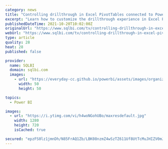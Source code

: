 ```yaml
---
category: news
title: "Controlling drillthrough in Excel PivotTables connected to Power BI or Analysis Services"
excerpt: "Learn how to customize the drillthrough experience in Excel PivotTables connected to Power BI datasets or Analysis Services databases."
publishedDateTime: 2021-10-20T10:02:00Z
originalUrl: "https://www.sqlbi.com/tv/controlling-drillthrough-in-excel-pivottables-connected-to-power-bi-or-analysis-services/"
webUrl: "https://www.sqlbi.com/tv/controlling-drillthrough-in-excel-pivottables-connected-to-power-bi-or-analysis-services/"
type: article
quality: 28
heat: 28
published: false

provider:
  name: SQLBI
  domain: sqlbi.com
  images:
    - url: "https://everyday-cc.github.io/powerbi/assets/images/organizations/sqlbi.com-50x50.jpg"
      width: 50
      height: 50

topics:
  - Power BI

images:
  - url: "https://i.ytimg.com/vi/h4woNGohUBo/maxresdefault.jpg"
    width: 1280
    height: 720
    isCached: true

secured: "epzFS0lz1jmnDh/N85FrAQ1Zb/LBK08nzmZ4wSzTZ611Uf8UtTcMuJHIZV0mJDXCUCfmcFg1lISRWwARtMX02/2SOMEffr7vwk68Q0/p1jIepUQwsLScpt7zdClcW+Zh/3J4yBCV5QatxSwcYMp+4YyT6E9NAI0glGu4AnI+mLt32ZY0XtiHH0+7RBDkhUuEUKzjPbXIBfvLBpBkCOf54E9WK1AdMW4kUUW4VEMBJ3wkNOP7yKjPoMy7Pga2Um9I9Y27t66tTC8sQ+3wCb5ZfBrKBc+Wmonulh/ol8O4f6CGbI8KlSbfxKOO+EXoP8EaTLB+cFfaDaLszcTll4fTFuhiD4j4FYgvpsJp9zpD82g=;PREy7c3GV86iboKfUuNVjA=="
---
```


